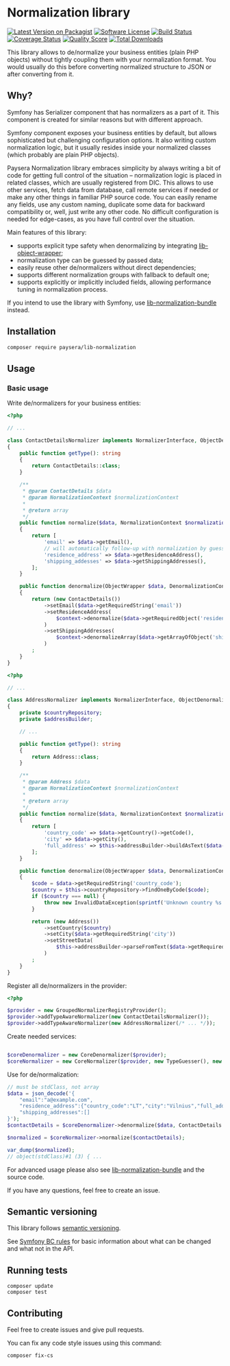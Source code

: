 # Normalization library

[![Latest Version on Packagist][ico-version]][link-packagist]
[![Software License][ico-license]](LICENSE)
[![Build Status][ico-travis]][link-travis]
[![Coverage Status][ico-scrutinizer]][link-scrutinizer]
[![Quality Score][ico-code-quality]][link-code-quality]
[![Total Downloads][ico-downloads]][link-downloads]

This library allows to de/normalize your business entities (plain PHP objects)
without tightly coupling them with your normalization format. You would usually do this
before converting normalized structure to JSON or after converting from it.

## Why?

Symfony has Serializer component that has normalizers as a part of it.
This component is created for similar reasons but with different approach.

Symfony component exposes your business entities by default, but allows sophisticated but
challenging configuration options. It also writing custom normalization logic, but it usually
resides inside your normalized classes (which probably are plain PHP objects).

Paysera Normalization library embraces simplicity by always writing a bit of code
for getting full control of the situation – normalization logic is placed in related classes,
which are usually registered from DIC.
This allows to use other services, fetch data from database, call remote services if needed or
make any other things in familiar PHP source code. You can easily rename any fields, use any custom
naming, duplicate some data for backward compatibility or, well, just write any other code.
No difficult configuration is needed for edge-cases, as you have full control over the situation.

Main features of this library:
- supports explicit type safety when denormalizing by integrating 
[lib-object-wrapper](https://github.com/paysera/lib-object-wrapper);
- normalization type can be guessed by passed data;
- easily reuse other de/normalizers without direct dependencies;
- supports different normalization groups with fallback to default one;
- supports explicitly or implicitly included fields, allowing performance tuning in normalization process.

If you intend to use the library with Symfony, use 
[lib-normalization-bundle](https://github.com/paysera/lib-normalization-bundle) instead.

## Installation

```bash
composer require paysera/lib-normalization
```

## Usage

### Basic usage

Write de/normalizers for your business entities:

```php
<?php

// ...

class ContactDetailsNormalizer implements NormalizerInterface, ObjectDenormalizerInterface, TypeAwareInterface
{
    public function getType(): string
    {
        return ContactDetails::class;
    }

    /**
     * @param ContactDetails $data
     * @param NormalizationContext $normalizationContext
     *
     * @return array
     */
    public function normalize($data, NormalizationContext $normalizationContext)
    {
        return [
            'email' => $data->getEmail(),
            // will automatically follow-up with normalization by guessed types:
            'residence_address' => $data->getResidenceAddress(),
            'shipping_addesses' => $data->getShippingAddresses(),
        ];
    }

    public function denormalize(ObjectWrapper $data, DenormalizationContext $context)
    {
        return (new ContactDetails())
            ->setEmail($data->getRequiredString('email'))
            ->setResidenceAddress(
                $context->denormalize($data->getRequiredObject('residence_address'), Address::class)
            )
            ->setShippingAddresses(
                $context->denormalizeArray($data->getArrayOfObject('shipping_addesses'), Address::class)
            )
        ;
    }
}
```

```php
<?php

// ...

class AddressNormalizer implements NormalizerInterface, ObjectDenormalizerInterface, TypeAwareInterface
{
    private $countryRepository;
    private $addressBuilder;

    // ...

    public function getType(): string
    {
        return Address::class;
    }

    /**
     * @param Address $data
     * @param NormalizationContext $normalizationContext
     *
     * @return array
     */
    public function normalize($data, NormalizationContext $normalizationContext)
    {
        return [
            'country_code' => $data->getCountry()->getCode(),
            'city' => $data->getCity(),
            'full_address' => $this->addressBuilder->buildAsText($data->getStreetData()),
        ];
    }

    public function denormalize(ObjectWrapper $data, DenormalizationContext $context)
    {
        $code = $data->getRequiredString('country_code');
        $country = $this->countryRepository->findOneByCode($code);
        if ($country === null) {
            throw new InvalidDataException(sprintf('Unknown country %s', $code));
        }   

        return (new Address())
            ->setCountry($country)
            ->setCity($data->getRequiredString('city'))
            ->setStreetData(
                $this->addressBuilder->parseFromText($data->getRequiredString('full_address'))
            )
        ;
    }
}
```

Register all de/normalizers in the provider:

```php
<?php

$provider = new GroupedNormalizerRegistryProvider();
$provider->addTypeAwareNormalizer(new ContactDetailsNormalizer());
$provider->addTypeAwareNormalizer(new AddressNormalizer(/* ... */));
```

Create needed services:

```php

$coreDenormalizer = new CoreDenormalizer($provider);
$coreNormalizer = new CoreNormalizer($provider, new TypeGuesser(), new DataFilter());
```

Use for de/normalization:

```php
// must be stdClass, not array
$data = json_decode('{
    "email":"a@example.com",
    "residence_address":{"country_code":"LT","city":"Vilnius","full_address":"Park street 182b-12"},
    "shipping_addresses":[]
}');
$contactDetails = $coreDenormalizer->denormalize($data, ContactDetails::class);

$normalized = $coreNormalizer->normalize($contactDetails);

var_dump($normalized);
// object(stdClass)#1 (3) { ...
```

For advanced usage please also see
[lib-normalization-bundle](https://github.com/paysera/lib-normalization-bundle) and the source code.

If you have any questions, feel free to create an issue.

## Semantic versioning

This library follows [semantic versioning](http://semver.org/spec/v2.0.0.html).

See [Symfony BC rules](http://symfony.com/doc/current/contributing/code/bc.html) for basic
information about what can be changed and what not in the API.

## Running tests

```
composer update
composer test
```

## Contributing

Feel free to create issues and give pull requests.

You can fix any code style issues using this command:
```
composer fix-cs
```

[ico-version]: https://img.shields.io/packagist/v/paysera/lib-normalization.svg?style=flat-square
[ico-license]: https://img.shields.io/badge/license-MIT-brightgreen.svg?style=flat-square
[ico-travis]: https://img.shields.io/travis/paysera/lib-normalization/master.svg?style=flat-square
[ico-scrutinizer]: https://img.shields.io/scrutinizer/coverage/g/paysera/lib-normalization.svg?style=flat-square
[ico-code-quality]: https://img.shields.io/scrutinizer/g/paysera/lib-normalization.svg?style=flat-square
[ico-downloads]: https://img.shields.io/packagist/dt/paysera/lib-normalization.svg?style=flat-square

[link-packagist]: https://packagist.org/packages/paysera/lib-normalization
[link-travis]: https://travis-ci.org/paysera/lib-normalization
[link-scrutinizer]: https://scrutinizer-ci.com/g/paysera/lib-normalization/code-structure
[link-code-quality]: https://scrutinizer-ci.com/g/paysera/lib-normalization
[link-downloads]: https://packagist.org/packages/paysera/lib-normalization
